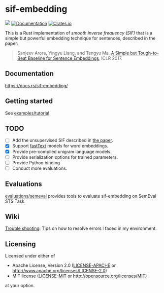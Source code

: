 # sif-embedding

![](https://github.com/kampersanda/sif-embedding/actions/workflows/rust.yml/badge.svg)
[![Documentation](https://docs.rs/sif-embedding/badge.svg)](https://docs.rs/sif-embedding)
[![Crates.io](https://img.shields.io/crates/v/sif-embedding.svg)](https://crates.io/crates/sif-embedding)

This is a Rust implementation of *smooth inverse frequency (SIF)* that is a simple but powerful embedding technique for sentences, described in the paper:

> Sanjeev Arora, Yingyu Liang, and Tengyu Ma,
> [A Simple but Tough-to-Beat Baseline for Sentence Embeddings](https://openreview.net/forum?id=SyK00v5xx),
> ICLR 2017.

## Documentation

https://docs.rs/sif-embedding/

## Getting started

See [examples/tutorial](./examples/tutorial).

## TODO

- [ ] Add the unsupervised SIF described in [the paper](https://aclanthology.org/W18-3012/).
- [x] Support [fastText](https://fasttext.cc/) models for word embeddings.
- [x] Provide pre-compiled unigram language models.
- [ ] Provide serialization options for trained parameters.
- [ ] Provide Python binding
- [ ] Conduct more evaluations.

## Evaluations

[evaluations/semeval](./evaluations/semeval) provides tools to evaluate sif-embedding on SemEval STS Task.

## Wiki

[Trouble shooting](https://github.com/kampersanda/sif-embedding/wiki/Trouble-shooting): Tips on how to resolve errors I faced in my environment.

## Licensing

Licensed under either of

 * Apache License, Version 2.0
   ([LICENSE-APACHE](LICENSE-APACHE) or http://www.apache.org/licenses/LICENSE-2.0)
 * MIT license
   ([LICENSE-MIT](LICENSE-MIT) or http://opensource.org/licenses/MIT)

at your option.
